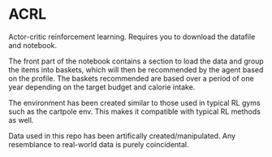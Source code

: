 # ACRL

Actor-critic reinforcement learning. Requires you to download the datafile and notebook. 

The front part of the notebook contains a section to load the data and group the items into baskets, 
which will then be recommended by the agent based on the profile.
The baskets recommended are based over a period of one year depending on the target budget and calorie intake. 

The environment has been created similar to those used in typical RL gyms such as the cartpole env. 
This makes it compatible with typical RL methods as well.

Data used in this repo has been artifically created/manipulated. Any resemblance to real-world data is purely coincidental. 







